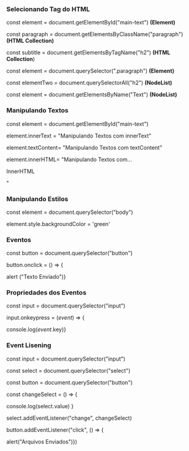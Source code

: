 ###   Selecionando Tag do HTML 



const element = document.getElementById("main-text")  **(Element)** 

const paragraph = document.getElementsByClassName("paragraph") **(HTML Collection)**

const subtitle = document.getElementsByTagName("h2") **(HTML Collection**)



const element = document.querySelector(".paragraph") **(Element)** 

const elementTwo = document.querySelectorAll("h2") **(NodeList)**

const element  = document.getElementsByName("Text")  **(NodeList)** 



###  Manipulando Textos



const element = document.getElementById("main-text")



element.innerText = "Manipulando Textos com innerText"



element.textContent= "Manipulando Textos com textContent"



element.innerHTML= "Manipulando Textos com... <p>InnerHTML</p>"



### Manipulando Estilos



const element = document.querySelector("body")



element.style.backgroundColor = 'green'



###  Eventos 



 const button = document.querySelector("button")



button.onclick = () => {

  alert ("Texto Enviado")} 



### Propriedades dos Eventos



const input = document.querySelector("input")



input.onkeypress = (*event*) => {

  console.log(*event*.key)}



### Event Lisening 



const input = document.querySelector("input")

const select = document.querySelector("select")

const button = document.querySelector("button")



const changeSelect = () => {

  console.log(select.value) }



select.addEventListener("change", changeSelect)



button.addEventListener("click", () => {

  alert("Arquivos Enviados")}) 